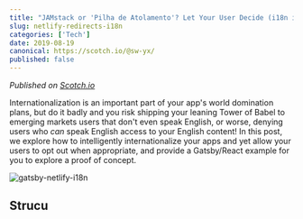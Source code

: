 ```yaml
---
title: "JAMstack or 'Pilha de Atolamento'? Let Your User Decide (i18n in Gatsby/React)"
slug: netlify-redirects-i18n
categories: ['Tech']
date: 2019-08-19
canonical: https://scotch.io/@sw-yx/
published: false
---
```


_Published on [Scotch.io]()_

Internationalization is an important part of your app's world domination plans, but do it badly and you risk shipping your leaning Tower of Babel to emerging markets users that don't even speak English, or worse, denying users who _can_ speak English access to your English content! In this post, we explore how to intelligently internationalize your apps and yet allow your users to opt out when appropriate, and provide a Gatsby/React example for you to explore a proof of concept.

![gatsby-netlify-i18n](https://user-images.githubusercontent.com/6764957/63299767-8b5c0700-c2a4-11e9-880b-7e45615cb502.gif)

## Strucu
